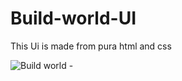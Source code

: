 # Build-world-UI
 This Ui is made from pura html and css
 
![Build world - ](https://user-images.githubusercontent.com/52960031/111911459-c11e2e80-8a8b-11eb-99ef-3001b21a5904.png)
